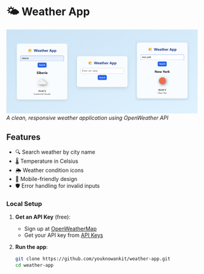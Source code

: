 # 🌤️ Weather App

![Weather App Screenshot](./screenshot.png)  
*A clean, responsive weather application using OpenWeather API*

## Features
- 🔍 Search weather by city name
- 🌡️ Temperature in Celsius
- 🌦️ Weather condition icons
- 📱 Mobile-friendly design
- 🛡️ Error handling for invalid inputs

### Local Setup
1. **Get an API Key** (free):
   - Sign up at [OpenWeatherMap](https://openweathermap.org/)
   - Get your API key from [API Keys](https://home.openweathermap.org/api_keys)

2. **Run the app**:
   ```bash
   git clone https://github.com/youknowankit/weather-app.git
   cd weather-app